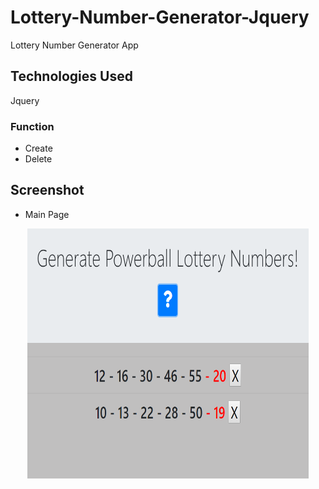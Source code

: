 # Lottery-Number-Generator-Jquery

Lottery Number Generator App

## Technologies Used
Jquery

### Function

* Create
* Delete

## Screenshot
* Main Page
<p align="center">
  <img width="450" height="400" src="./images/lotteryNumberGeneratorMain.PNG">
</p>
